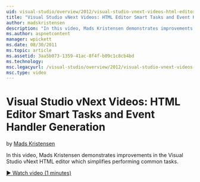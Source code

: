 ```yaml
---
uid: visual-studio/overview/2012/visual-studio-vnext-videos-html-editor-smart-tasks-and-event-handler-generation
title: "Visual Studio vNext Videos: HTML Editor Smart Tasks and Event Handler Generation | Microsoft Docs"
author: madskristensen
description: "In this video, Mads Kristensen demonstrates improvements in the Visual Studio vNext HTML editor which simplifies performing common tasks."
ms.author: aspnetcontent
manager: wpickett
ms.date: 08/30/2011
ms.topic: article
ms.assetid: 3aa5b073-1359-41ac-8f4f-b09c1c8cb4bd
ms.technology: 
msc.legacyurl: /visual-studio/overview/2012/visual-studio-vnext-videos-html-editor-smart-tasks-and-event-handler-generation
msc.type: video
---
```

Visual Studio vNext Videos: HTML Editor Smart Tasks and Event Handler Generation
====================
by [Mads Kristensen](https://github.com/madskristensen)

In this video, Mads Kristensen demonstrates improvements in the Visual Studio vNext HTML editor which simplifies performing common tasks.

[&#9654; Watch video (1 minutes)](https://channel9.msdn.com/Blogs/ASP-NET-Site-Videos/visual-studio-vnext-videos-html-editor-smart-tasks-and-event-handler-generation)
